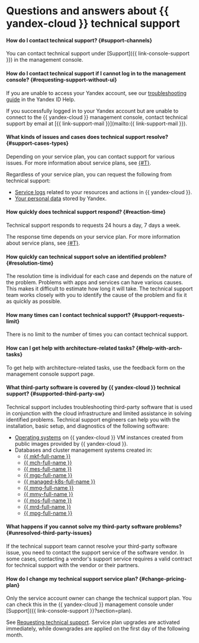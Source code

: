 # Questions and answers about {{ yandex-cloud }} technical support

#### How do I contact technical support? {#support-channels}

You can contact technical support under [Support]({{ link-console-support }}) in the management console.


#### How do I contact technical support if I cannot log in to the management console? {#requesting-support-without-ui}

If you are unable to access your Yandex account, see our [troubleshooting guide](https://yandex.com/support/passport/troubleshooting/problems.html) in the Yandex ID Help.

If you successfully logged in to your Yandex account but are unable to connect to the {{ yandex-cloud }} management console, contact technical support by email at [{{ link-support-mail }}](mailto:{{ link-support-mail }}).


#### What kinds of issues and cases does technical support resolve? {#support-cases-types}


Depending on your service plan, you can contact support for various issues. For more information about service plans, see [{#T}](overview.md).

Regardless of your service plan, you can request the following from technical support:

* [Service logs](request.md#logs) related to your resources and actions in {{ yandex-cloud }}.
* [Your personal data](request.md#personal) stored by Yandex.



#### How quickly does technical support respond? {#reaction-time}


Technical support responds to requests 24 hours a day, 7 days a week.

The response time depends on your service plan. For more information about service plans, see [{#T}](overview.md).



#### How quickly can technical support solve an identified problem? {#resolution-time}

The resolution time is individual for each case and depends on the nature of the problem. Problems with apps and services can have various causes. This makes it difficult to estimate how long it will take. The technical support team works closely with you to identify the cause of the problem and fix it as quickly as possible.

#### How many times can I contact technical support? {#support-requests-limit}

There is no limit to the number of times you can contact technical support.

#### How can I get help with architecture-related tasks? {#help-with-arch-tasks}

To get help with architecture-related tasks, use the feedback form on the management console support page.

#### What third-party software is covered by {{ yandex-cloud }} technical support? {#supported-third-party-sw}

Technical support includes troubleshooting third-party software that is used in conjunction with the cloud infrastructure and limited assistance in solving identified problems. Technical support engineers can help you with the installation, basic setup, and diagnostics of the following software:

- [Operating systems](https://cloud.yandex.ru/marketplace?categories=os) on {{ yandex-cloud }} VM instances created from public images provided by {{ yandex-cloud }}.
- Databases and cluster management systems created in:
   - [{{ mkf-full-name }}](../managed-kafka/index.yaml)
   - [{{ mch-full-name }}](../managed-clickhouse/index.yaml)
   - [{{ mes-full-name }}](../managed-elasticsearch/index.yaml)
   - [{{ mgp-full-name }}](../managed-greenplum/index.yaml)
   - [{{ managed-k8s-full-name }}](../managed-kubernetes/index.yaml)
   - [{{ mmg-full-name }}](../managed-mongodb/index.yaml)
   - [{{ mmy-full-name }}](../managed-mysql/index.yaml)
   - [{{ mos-full-name }}](../managed-opensearch/index.yaml)
   - [{{ mrd-full-name }}](../managed-redis/index.yaml)
   - [{{ mpg-full-name }}](../managed-postgresql/index.yaml)

#### What happens if you cannot solve my third-party software problems? {#unresolved-third-party-issues}

If the technical support team cannot resolve your third-party software issue, you need to contact the support service of the software vendor. In some cases, contacting a vendor's support service requires a valid contract for technical support with the vendor or their partners.


#### How do I change my technical support service plan? {#change-pricing-plan}

Only the service account owner can change the technical support plan. You can check this in the {{ yandex-cloud }} management console under [Support]({{ link-console-support }}?section=plan).

See [Requesting technical support](overview.md). Service plan upgrades are activated immediately, while downgrades are applied on the first day of the following month.
